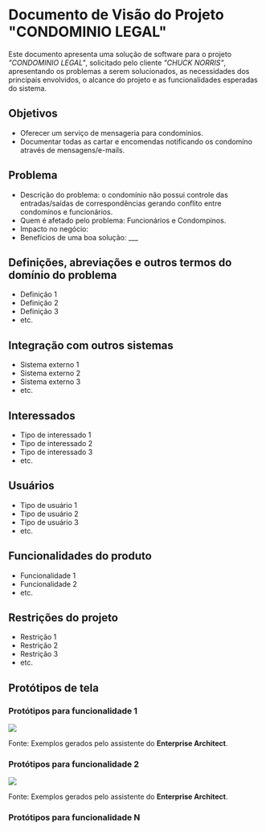 # Documento de Visão do Projeto "CONDOMINIO LEGAL"

Este documento apresenta uma solução de software para o projeto *"CONDOMINIO LEGAL"*, solicitado pelo cliente *"CHUCK NORRIS"*, 
apresentando os problemas a serem solucionados, as necessidades dos principais envolvidos, o alcance do projeto e as funcionalidades 
esperadas do sistema.

## Objetivos

* Oferecer um serviço de mensageria para condomínios.
* Documentar todas as cartar e encomendas notificando os condomíno através de mensagens/e-mails.

## Problema

* Descrição do problema: o condomínio não possui controle das entradas/saídas de correspondências gerando conflito entre condomínos e funcionários.
* Quem é afetado pelo problema: Funcionários e Condompinos.
* Impacto no negócio: 
* Benefícios de uma boa solução: ___

## Definições, abreviações e outros termos do domínio do problema

* Definição 1
* Definição 2
* Definição 3
* etc.

## Integração com outros sistemas

* Sistema externo 1
* Sistema externo 2
* Sistema externo 3
* etc.
 
## Interessados

* Tipo de interessado 1
* Tipo de interessado 2
* Tipo de interessado 3
* etc.

## Usuários

* Tipo de usuário 1
* Tipo de usuário 2
* Tipo de usuário 3
* etc.

## Funcionalidades do produto

* Funcionalidade 1
* Funcionalidade 2
* etc.

## Restrições do projeto

* Restrição 1
* Restrição 2
* Restrição 3
* etc.

## Protótipos de tela

### Protótipos para funcionalidade 1

![](proto1.png)

Fonte: Exemplos gerados pelo assistente do **Enterprise Architect**.

### Protótipos para funcionalidade 2

![](proto2.png)

Fonte: Exemplos gerados pelo assistente do **Enterprise Architect**.

### Protótipos para funcionalidade N
